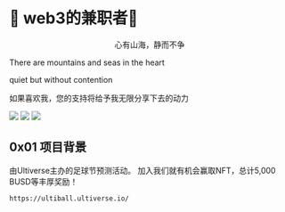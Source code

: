 
# :face_with_thermometer: web3的兼职者:partying_face: 




<p align="center">心有山海，静而不争</p>


There are mountains and seas in the heart 

quiet but without contention 


如果喜欢我，您的支持将给予我无限分享下去的动力

   

![](https://img.shields.io/badge/website-0x024.com-lightgrey)
![](https://img.shields.io/badge/mirror-https%3A%2F%2Fmirror.xyz%2F1x024.eth%2F-lightgrey)
![](https://img.shields.io/badge/ERC--20-0x14bCa363445462082101164Eff599F83fbBEbab1%20-lightgrey)

</center>





## 0x01 项目背景
由Ultiverse主办的足球节预测活动。
加入我们就有机会赢取NFT，总计5,000 BUSD等丰厚奖励！

`https://ultiball.ultiverse.io/
`

































